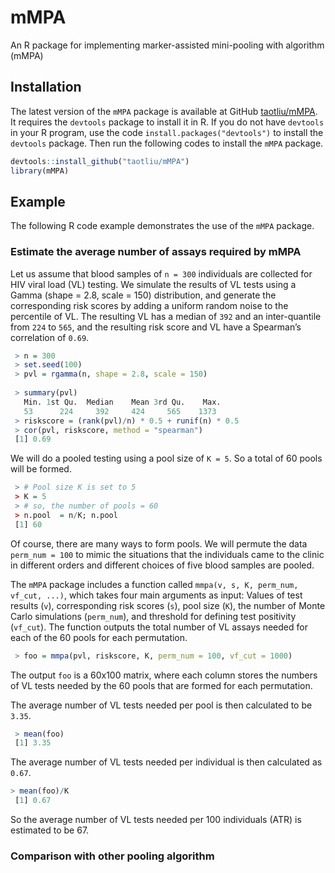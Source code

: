 # mMPA
An R package for implementing marker-assisted mini-pooling with algorithm (mMPA)

## Installation 

The latest version of the `mMPA` package is available at GitHub [taotliu/mMPA](http://github.com/taotliu/mMPA). It requires the `devtools` package to install it in R. If you do not have `devtools` in your R program, use the code  `install.packages("devtools")` to install the `devtools` package. Then run the following codes to install the `mMPA` package. 

```R
devtools::install_github("taotliu/mMPA")
library(mMPA)
```

## Example 

The following R code example demonstrates the use of the `mMPA` package. 

### Estimate the average number of assays required by mMPA 

Let us assume that blood samples of `n = 300` individuals are collected for HIV viral load (VL) testing. We simulate the results of VL tests using a Gamma (shape = 2.8, scale = 150) distribution, and generate the corresponding risk scores by adding a uniform random noise to the percentile of VL. The resulting VL has a median of `392` and an inter-quantile from `224` to `565`, and the resulting risk score and VL have a Spearman’s correlation of `0.69`. 

```R
 > n = 300
 > set.seed(100)
 > pvl = rgamma(n, shape = 2.8, scale = 150)
 
 > summary(pvl)
   Min. 1st Qu.  Median    Mean 3rd Qu.    Max.
   53      224     392     424     565    1373
 > riskscore = (rank(pvl)/n) * 0.5 + runif(n) * 0.5
 > cor(pvl, riskscore, method = "spearman")
 [1] 0.69
```

We will do a pooled testing using a pool size of `K = 5`. So a total of 60 pools will be formed. 
```R
 > # Pool size K is set to 5
 > K = 5
 > # so, the number of pools = 60
 > n.pool  = n/K; n.pool
 [1] 60
``` 
Of course, there are many ways to form pools. We will permute the data `perm_num = 100` to mimic the situations that the individuals came to the clinic in different orders and different choices of five blood samples are pooled. 

The `mMPA` package includes a function called `mmpa(v, s, K, perm_num, vf_cut, ...)`, which takes four main arguments as input: Values of test results (`v`), corresponding risk scores (`s`), pool size (`K`), the number of Monte Carlo simulations (`perm_num`), and threshold for defining test positivity (`vf_cut`).  The function outputs the total number of VL assays needed for each of the 60 pools for each permutation. 

```R
 > foo = mmpa(pvl, riskscore, K, perm_num = 100, vf_cut = 1000)
```
 
The output `foo` is a 60x100 matrix, where each column stores the numbers of VL tests needed by the 60 pools that are formed for each permutation. 

The average number of VL tests needed per pool is then calculated to be `3.35`. 

```R
 > mean(foo)
 [1] 3.35
```

The average number of VL tests needed per individual is then calculated as `0.67`.
```R
> mean(foo)/K
 [1] 0.67
``` 
So the average number of VL tests needed per 100 individuals (ATR) is estimated to be 67.  

### Comparison with other pooling algorithm 

